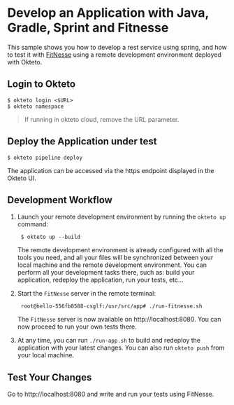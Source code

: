 # Develop an Application with Java, Gradle, Sprint and Fitnesse

This sample shows you how to develop a rest service using spring, and how to test it with [FitNesse](http://fitnesse.org/) using a remote development environment deployed with Okteto.

## Login to Okteto 

    $ okteto login <$URL>
    $ okteto namespace

> If running in okteto cloud, remove the URL parameter.


## Deploy the Application under test

    $ okteto pipeline deploy

The application can be accessed via the https endpoint displayed in the Okteto UI.

## Development Workflow

1. Launch your remote development environment by running the `okteto up` command: 
    
        $ okteto up --build
  
   The remote development environment is already configured with all the tools you need, and all your files will be synchronized between your local machine and the remote development environment. You can perform all your development tasks there, such as: build your application, redeploy the application, run your tests, etc...
  
1. Start the `FitNesse` server in the remote terminal: 
    
        root@hello-556fb8588-csglf:/usr/src/app# ./run-fitnesse.sh

    The `FitNesse` server is now available on http://localhost:8080. You can now proceed to run your own tests there.

1. At any time, you can run `./run-app.sh` to build and redeploy the application with your latest changes. You can also run `okteto push` from your local machine.

## Test Your Changes

Go to http://localhost:8080 and write and run your tests using FitNesse.